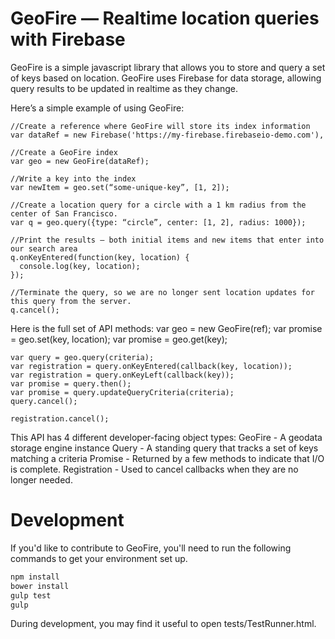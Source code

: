 GeoFire — Realtime location queries with Firebase
==========

GeoFire is a simple javascript library that allows you to store and
query a set of keys based on location. GeoFire uses Firebase for
data storage, allowing query results to be updated in realtime as they change.

Here’s a simple example of using GeoFire:

    //Create a reference where GeoFire will store its index information
    var dataRef = new Firebase('https://my-firebase.firebaseio-demo.com'),

    //Create a GeoFire index
    var geo = new GeoFire(dataRef);

    //Write a key into the index
    var newItem = geo.set(“some-unique-key”, [1, 2]);

    //Create a location query for a circle with a 1 km radius from the center of San Francisco.
    var q = geo.query({type: “circle”, center: [1, 2], radius: 1000});

    //Print the results — both initial items and new items that enter into our search area
    q.onKeyEntered(function(key, location) {
      console.log(key, location);
    });

    //Terminate the query, so we are no longer sent location updates for this query from the server.
    q.cancel();

Here is the full set of API methods:
    var geo = new GeoFire(ref);
    var promise = geo.set(key, location);
    var promise = geo.get(key);

    var query = geo.query(criteria);
    var registration = query.onKeyEntered(callback(key, location));
    var registration = query.onKeyLeft(callback(key));
    var promise = query.then();
    var promise = query.updateQueryCriteria(criteria);
    query.cancel();

    registration.cancel();

This API has 4 different developer-facing object types:
    GeoFire - A geodata storage engine instance
    Query - A standing query that tracks a set of keys matching a criteria
    Promise - Returned by a few methods to indicate that I/O is complete.
    Registration - Used to cancel callbacks when they are no longer needed.

Development
====

If you'd like to contribute to GeoFire, you'll need to run the following commands to get your
environment set up.

```bash
npm install
bower install
gulp test
gulp
```

During development, you may find it useful to open tests/TestRunner.html.
